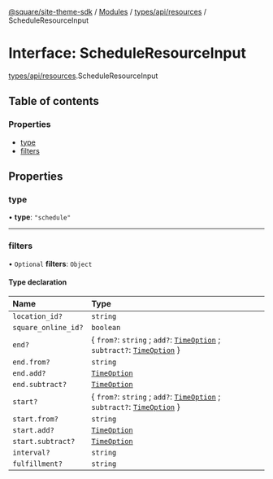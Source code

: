 [@square/site-theme-sdk](../GettingStarted.md) / [Modules](../modules.md) / [types/api/resources](../modules/types_api_resources.md) / ScheduleResourceInput

# Interface: ScheduleResourceInput

[types/api/resources](../modules/types_api_resources.md).ScheduleResourceInput

## Table of contents

### Properties

- [type](types_api_resources.ScheduleResourceInput.md#type)
- [filters](types_api_resources.ScheduleResourceInput.md#filters)

## Properties

### type

• **type**: ``"schedule"``

___

### filters

• `Optional` **filters**: `Object`

#### Type declaration

| Name | Type |
| :------ | :------ |
| `location_id?` | `string` |
| `square_online_id?` | `boolean` |
| `end?` | { `from?`: `string` ; `add?`: [`TimeOption`](types_api_resources.TimeOption.md) ; `subtract?`: [`TimeOption`](types_api_resources.TimeOption.md)  } |
| `end.from?` | `string` |
| `end.add?` | [`TimeOption`](types_api_resources.TimeOption.md) |
| `end.subtract?` | [`TimeOption`](types_api_resources.TimeOption.md) |
| `start?` | { `from?`: `string` ; `add?`: [`TimeOption`](types_api_resources.TimeOption.md) ; `subtract?`: [`TimeOption`](types_api_resources.TimeOption.md)  } |
| `start.from?` | `string` |
| `start.add?` | [`TimeOption`](types_api_resources.TimeOption.md) |
| `start.subtract?` | [`TimeOption`](types_api_resources.TimeOption.md) |
| `interval?` | `string` |
| `fulfillment?` | `string` |
